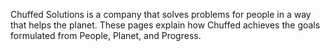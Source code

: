 Chuffed Solutions is a company that solves problems for people in a way that helps the planet. These pages explain how Chuffed achieves the goals formulated from People, Planet, and Progress. 
